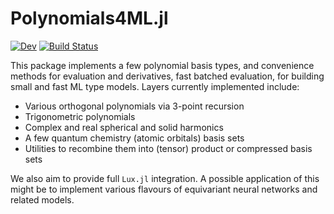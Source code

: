 # Polynomials4ML.jl

<!-- [![Stable](https://img.shields.io/badge/docs-stable-blue.svg)](https://ACEsuit.github.io/Polynomials4ML.jl/stable/) -->
[![Dev](https://img.shields.io/badge/docs-dev-blue.svg)](https://ACEsuit.github.io/Polynomials4ML.jl/dev/)
[![Build Status](https://github.com/ACEsuit/Polynomials4ML.jl/actions/workflows/CI.yml/badge.svg?branch=main)](https://github.com/ACEsuit/Polynomials4ML.jl/actions/workflows/CI.yml?query=branch%3Amain)

This package implements a few polynomial basis types, and convenience methods for evaluation and derivatives, fast batched evaluation, for building small and fast ML type models. Layers currently implemented include: 
* Various orthogonal polynomials via 3-point recursion
* Trigonometric polynomials 
* Complex and real spherical and solid harmonics 
* A few quantum chemistry (atomic orbitals) basis sets 
* Utilities to recombine them into (tensor) product or compressed basis sets 

We also aim to provide full `Lux.jl` integration. A possible application of this might be to implement various flavours of equivariant neural networks and related models. 
